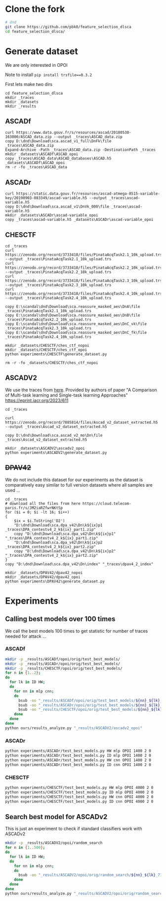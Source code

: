 

# Clone the fork

```bash
# dnd
git clone https://github.com/pbk0/feature_selection_dlsca
cd feature_selection_dlsca/
```

# Generate dataset

We are only interested in OPOI

Note to install `pip install trsfile==0.3.2`

First lets make two dirs

```pwsh
cd feature_selection_dlsca
mkdir _traces
mkdir _datasets
mkdir _results
```

## ASCADf

```pwsh
curl https://www.data.gouv.fr/s/resources/ascad/20180530-163000/ASCAD_data.zip --output _traces\ASCAD_data.zip
copy D:\dnd\Download\sca.ascad_v1_full\DnFk\file _traces\ASCAD_data.zip
Expand-Archive -Path _traces\ASCAD_data.zip -DestinationPath _traces
mkdir _datasets\ASCADf\ASCAD_opoi
copy _traces\ASCAD_data\ASCAD_databases\ASCAD.h5 _datasets\ASCADf\ASCAD_opoi
rm -r -fo _traces\ASCAD_data
```


## ASCADr

```pwsh
curl https://static.data.gouv.fr/resources/ascad-atmega-8515-variable-key/20190903-083349/ascad-variable.h5 --output _traces\ascad-variable.h5
copy D:\dnd\Download\sca.ascad_v1\DnVk_000\file _traces\ascad-variable.h5
mkdir _datasets\ASCADr\ascad-variable_opoi
copy _traces\ascad-variable.h5 _datasets\ASCADr\ascad-variable_opoi
```


## CHESCTF

```pwsh
cd _traces
curl https://zenodo.org/record/3733418/files/PinataAcqTask2.1_10k_upload.trs --output _traces\PinataAcqTask2.1_10k_upload.trs
curl https://zenodo.org/record/3733418/files/PinataAcqTask2.2_10k_upload.trs --output _traces\PinataAcqTask2.2_10k_upload.trs
curl https://zenodo.org/record/3733418/files/PinataAcqTask2.3_10k_upload.trs --output _traces\PinataAcqTask2.3_10k_upload.trs
curl https://zenodo.org/record/3733418/files/PinataAcqTask2.4_10k_upload.trs --output _traces\PinataAcqTask2.4_10k_upload.trs

copy E:\scandal\dnd\Download\sca.reassure_masked_aes\DnA\file _traces\PinataAcqTask2.1_10k_upload.trs
copy E:\scandal\dnd\Download\sca.reassure_masked_aes\DnB\file _traces\PinataAcqTask2.2_10k_upload.trs
copy E:\scandal\dnd\Download\sca.reassure_masked_aes\DnC_vk\file _traces\PinataAcqTask2.3_10k_upload.trs
copy E:\scandal\dnd\Download\sca.reassure_masked_aes\DnC_fk\file _traces\PinataAcqTask2.4_10k_upload.trs

mkdir _datasets/CHESCTF/ches_ctf_nopoi
mkdir _datasets/CHESCTF/ches_ctf_opoi
python experiments\CHESCTF\generate_dataset.py

rm -r -fo _datasets/CHESCTF/ches_ctf_nopoi
```


## ASCADV2

We use the traces from [here](https://zenodo.org/record/7885814). 
Provided by authors of paper "A Comparison of Multi-task learning and Single-task learning Approaches"
https://eprint.iacr.org/2023/611

```pwsh
cd _traces

curl https://zenodo.org/record/7885814/files/Ascad_v2_dataset_extracted.h5 --output _traces\Ascad_v2_dataset_extracted.h5

copy D:\dnd\Download\sca.ascad_v2_mo\Dn\file _traces\Ascad_v2_dataset_extracted.h5

mkdir _datasets\ASCADV2\ascadv2_opoi
python experiments\ASCADV2\generate_dataset.py
```

## ~~DPAV42~~

We do not include this dataset for our experiments as the dataset is comparatively easy similar to full version datasets where all samples are used ...

```pwsh
cd _traces
# download all the files from here https://cloud.telecom-paris.fr/s/JM2iaRZfwrNKtSp
for ($i = 0; $i -lt 16; $i++)
{
    $ix = $i.ToString('D2')
    "D:\dnd\Download\sca.dpa_v42\Dn\k${ix}p1 _traces\DPA_contestv4_2_k${ix}_part1.zip"
    copy "D:\dnd\Download\sca.dpa_v42\Dn\k${ix}p1" "_traces\DPA_contestv4_2_k${ix}_part1.zip"
    "D:\dnd\Download\sca.dpa_v42\Dn\k${ix}p2 _traces\DPA_contestv4_2_k${ix}_part2.zip"
    copy "D:\dnd\Download\sca.dpa_v42\Dn\k${ix}p2" "_traces\DPA_contestv4_2_k${ix}_part2.zip"
}
copy "D:\dnd\Download\sca.dpa_v42\Dn\index" "_traces\dpav4_2_index"

mkdir _datasets/DPAV42/dpav42_nopoi
mkdir _datasets/DPAV42/dpav42_opoi
python experiments\DPAV42\generate_dataset.py
```


# Experiments

## Calling best models over 100 times

We call the best models 100 times to get statistic for number of traces needed for attack ...

### ASCADf

```bash
mkdir -p _results/ASCADf/opoi/orig/test_best_models/
mkdir -p _results/ASCADr/opoi/orig/test_best_models/
mkdir -p _results/CHESCTF/opoi/orig/test_best_models/
for n in {1..2}; 
do
  for lk in ID HW;
  do 
    for nn in mlp cnn;
    do
      bsub -oo "_results/ASCADf/opoi/orig/test_best_models/${nn}_${lk}_700_${n}.log" python experiments/ASCADf/test_best_models.py ${lk} ${nn} OPOI 700 0 ${n}
      bsub -oo "_results/ASCADr/opoi/orig/test_best_models/${nn}_${lk}_700_${n}.log" python experiments/ASCADr/test_best_models.py ${lk} ${nn} OPOI 1400 0 ${n}
      bsub -oo "_results/CHESCTF/opoi/orig/test_best_models/${nn}_${lk}_700_${n}.log" python experiments/CHESCTF/test_best_models.py ${lk} ${nn} OPOI 4000 0 ${n}
    done
  done
done
python ours/results_analyze.py "_results/ASCADV2/ascadv2_opoi"
```

### ASCADr

```bash
python experiments/ASCADr/test_best_models.py HW mlp OPOI 1400 2 0
python experiments/ASCADr/test_best_models.py ID mlp OPOI 1400 2 0
python experiments/ASCADr/test_best_models.py HW cnn OPOI 1400 2 0
python experiments/ASCADr/test_best_models.py ID cnn OPOI 1400 2 0
```

### CHESCTF

```bash
python experiments/CHESCTF/test_best_models.py HW mlp OPOI 4000 2 0
python experiments/CHESCTF/test_best_models.py ID mlp OPOI 4000 2 0
python experiments/CHESCTF/test_best_models.py HW cnn OPOI 4000 2 0
python experiments/CHESCTF/test_best_models.py ID cnn OPOI 4000 2 0
```



## Search best model for ASCADv2

This is just an experiment to check if standard classifiers work with ASCADv2

```bash
mkdir -p _results/ASCADV2/opoi/random_search
for n in {1..500}; 
do
  for lk in ID HW;
  do 
    for nn in mlp cnn;
    do
      bsub -oo "_results/ASCADV2/opoi/orig/random_search/${nn}_${lk}_7181_${n}.log" python experiments/ASCADV2/random_search.py ${lk} ${nn} OPOI 7181 True 0 ${n}
    done
  done
done
python ours/results_analyze.py "_results/ASCADV2/opoi/orig/random_search"
```